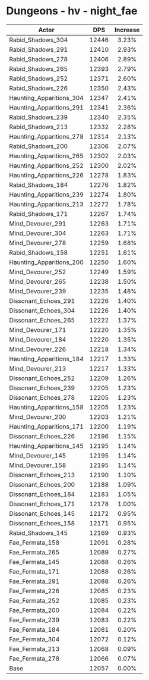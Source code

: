 # Dungeons - hv - night_fae
| Actor | DPS | Increase |
|---|:---:|:---:|
|Rabid_Shadows_304|12446|3.23%|
|Rabid_Shadows_291|12410|2.93%|
|Rabid_Shadows_278|12406|2.89%|
|Rabid_Shadows_265|12393|2.79%|
|Rabid_Shadows_252|12371|2.60%|
|Rabid_Shadows_226|12350|2.43%|
|Haunting_Apparitions_304|12347|2.41%|
|Haunting_Apparitions_291|12341|2.36%|
|Rabid_Shadows_239|12340|2.35%|
|Rabid_Shadows_213|12332|2.28%|
|Haunting_Apparitions_278|12314|2.13%|
|Rabid_Shadows_200|12306|2.07%|
|Haunting_Apparitions_265|12302|2.03%|
|Haunting_Apparitions_252|12300|2.02%|
|Haunting_Apparitions_226|12278|1.83%|
|Rabid_Shadows_184|12276|1.82%|
|Haunting_Apparitions_239|12274|1.80%|
|Haunting_Apparitions_213|12272|1.78%|
|Rabid_Shadows_171|12267|1.74%|
|Mind_Devourer_291|12263|1.71%|
|Mind_Devourer_304|12263|1.71%|
|Mind_Devourer_278|12259|1.68%|
|Rabid_Shadows_158|12251|1.61%|
|Haunting_Apparitions_200|12250|1.60%|
|Mind_Devourer_252|12249|1.59%|
|Mind_Devourer_265|12238|1.50%|
|Mind_Devourer_239|12235|1.48%|
|Dissonant_Echoes_291|12226|1.40%|
|Dissonant_Echoes_304|12226|1.40%|
|Dissonant_Echoes_265|12222|1.37%|
|Mind_Devourer_171|12220|1.35%|
|Mind_Devourer_184|12220|1.35%|
|Mind_Devourer_226|12218|1.34%|
|Haunting_Apparitions_184|12217|1.33%|
|Mind_Devourer_213|12217|1.33%|
|Dissonant_Echoes_252|12209|1.26%|
|Dissonant_Echoes_239|12205|1.23%|
|Dissonant_Echoes_278|12205|1.23%|
|Haunting_Apparitions_158|12205|1.23%|
|Mind_Devourer_200|12203|1.21%|
|Haunting_Apparitions_171|12200|1.19%|
|Dissonant_Echoes_226|12196|1.15%|
|Haunting_Apparitions_145|12195|1.14%|
|Mind_Devourer_145|12195|1.14%|
|Mind_Devourer_158|12195|1.14%|
|Dissonant_Echoes_213|12190|1.10%|
|Dissonant_Echoes_200|12188|1.09%|
|Dissonant_Echoes_184|12183|1.05%|
|Dissonant_Echoes_171|12178|1.00%|
|Dissonant_Echoes_145|12172|0.95%|
|Dissonant_Echoes_158|12171|0.95%|
|Rabid_Shadows_145|12169|0.93%|
|Fae_Fermata_158|12091|0.28%|
|Fae_Fermata_265|12089|0.27%|
|Fae_Fermata_145|12088|0.26%|
|Fae_Fermata_171|12088|0.26%|
|Fae_Fermata_291|12088|0.26%|
|Fae_Fermata_226|12085|0.23%|
|Fae_Fermata_252|12085|0.23%|
|Fae_Fermata_200|12084|0.22%|
|Fae_Fermata_239|12083|0.22%|
|Fae_Fermata_184|12081|0.20%|
|Fae_Fermata_304|12072|0.12%|
|Fae_Fermata_213|12068|0.09%|
|Fae_Fermata_278|12066|0.07%|
|Base|12057|0.00%|
